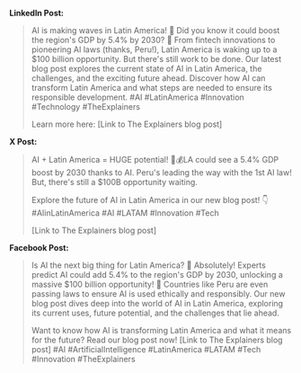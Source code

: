 **LinkedIn Post:**

> AI is making waves in Latin America! 🌊 Did you know it could boost the region's GDP by 5.4% by 2030? 🚀 From fintech innovations to pioneering AI laws (thanks, Peru!), Latin America is waking up to a $100 billion opportunity. But there's still work to be done. Our latest blog post explores the current state of AI in Latin America, the challenges, and the exciting future ahead. Discover how AI can transform Latin America and what steps are needed to ensure its responsible development. #AI #LatinAmerica #Innovation #Technology #TheExplainers
>
> Learn more here: [Link to The Explainers blog post]

**X Post:**

> AI + Latin America = HUGE potential! 🤖💰LA could see a 5.4% GDP boost by 2030 thanks to AI. Peru's leading the way with the 1st AI law! But, there's still a $100B opportunity waiting.
>
> Explore the future of AI in Latin America in our new blog post! 👇 #AIinLatinAmerica #AI #LATAM #Innovation #Tech
>
> [Link to The Explainers blog post]

**Facebook Post:**

> Is AI the next big thing for Latin America? 🤔 Absolutely! Experts predict AI could add 5.4% to the region's GDP by 2030, unlocking a massive $100 billion opportunity! 🤩 Countries like Peru are even passing laws to ensure AI is used ethically and responsibly. Our new blog post dives deep into the world of AI in Latin America, exploring its current uses, future potential, and the challenges that lie ahead.
>
> Want to know how AI is transforming Latin America and what it means for the future? Read our blog post now! [Link to The Explainers blog post] #AI #ArtificialIntelligence #LatinAmerica #LATAM #Tech #Innovation #TheExplainers